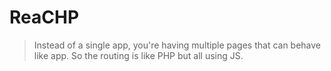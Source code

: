 # ReaCHP

> Instead of a single app, you're having multiple pages that can behave like app. So the routing is like PHP but all using JS.
